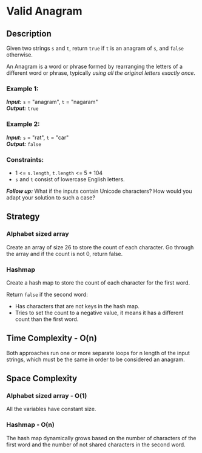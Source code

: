 # Valid Anagram

## Description
Given two strings `s` and `t`, return `true` if `t` is an anagram of `s`, and `false` otherwise.

An Anagram is a word or phrase formed by rearranging the letters of a different word or phrase, typically *using all the original letters exactly once*.

### Example 1:
***Input:*** `s` = "anagram", `t` = "nagaram"  
***Output:*** `true`

### Example 2:
***Input:*** `s` = "rat", `t` = "car"  
***Output:*** `false`

### Constraints:
- 1 <= `s.length`, `t.length` <= 5 * 104
- `s` and `t` consist of lowercase English letters.

***Follow up:*** What if the inputs contain Unicode characters? How would you adapt your solution to such a case?

## Strategy
### Alphabet sized array
Create an array of size 26 to store the count of each character.
Go through the array and if the count is not 0, return false.

### Hashmap
Create a hash map to store the count of each character for the first word.

Return `false` if the second word:
- Has characters that are not keys in the hash map.
- Tries to set the count to a negative value, it means it has a different count than the first word.

## Time Complexity - O(n)
Both approaches run one or more separate loops for n length of the input strings, which must be the same in order to be considered an anagram. 

## Space Complexity
### Alphabet sized array - O(1)
All the variables have constant size.

### Hashmap - O(n)
The hash map dynamically grows based on the number of characters of the first word and the number of not shared characters in the second word.
